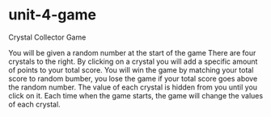 # unit-4-game
Crystal Collector Game

You will be given a random number at the start of the game
There are four crystals to the right. 
By clicking on a crystal you will add a specific amount of points to your total score.
You will win the game by matching your total score to random bumber, you lose the game if your
total score goes above the random number.
The value of each crystal is hidden from you until you click on it.
Each time when the game starts, the game will change the values of each crystal.
